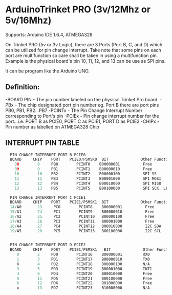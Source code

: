 # ArduinoTrinket PRO (3v/12Mhz or 5v/16Mhz)
Supports: Arduino IDE 1.6.4, ATMEGA328

On Trinket PRO (5v or 3v Logic), there are 3 Ports (Port B, C, and D) which can be utilized for pin change interrupt.
Take note that some pins on each port are multifunction so care shall be taken in using a multifunction pin. Example is the physical board's pin 10, 11, 12, and 13 can be use as SPI pins.

It can be program like the Arduino UNO.

## Definition:
-BOARD PIN - The pin number labeled on the physical Trinket Pro board.
-PBx       - The chip designated port pin number eg. Port B there are port pins PB0, PB1, PB2...PB7
-PCINTx    - The Pin Change Interrupt Number corresponding to Port's pin
-PCIEx     - Pin change interrupt number for the port...i.e. PORT B as PCIE0, PORT C as PCIE1, PORT D as PCIE2
-CHIPx     - Pin number as labelled on ATMEGA328 Chip

## INTERRUPT PIN TABLE
```c++
  PIN CHANGE INTERRUPT PORT B PCIE0
  BOARD     CHIP    PORT    PCIE0/PSMSK0  BIT              Other Function          NOTE
    08        8     PB0        PCINT0    B00000001          Free                  -
    09        9     PB1        PCINT1    B00000010          Free                  -
    10        10    PB2        PCINT2    B00000100          SPI SS
    11        11    PB3        PCINT3    B00001000          SPI MOSI
    12        12    PB4        PCINT4    B00010000          SPI MISO
    13        13    PB5        PCINT5    B00100000          SPI SCK, LED 13       Only 6 pins for PORT B

  PIN CHANGE INTERRUPT PORT C PCIE1
  BOARD     CHIP    PORT    PCIE1/PSMSK1  BIT              Other Function          NOTE
  14/A0       23     PC0        PCINT8    B00000001          Free                  Pin 14 as Digital A0(Analog)
  15/A1       24     PC1        PCINT9    B00000010          Free                  Pin 15 as Digital A1(Analog)
  16/A2       25     PC2        PCINT10   B00000100          Free                  Pin 16 as Digital A2(Analog)
  17/A3       26     PC3        PCINT11   B00001000          Free                  Pin 17 as Digital A3(Analog)
  18/A4       27     PC4        PCINT12   B00010000          I2C SDA               Pin 18 as Digital A4(Analog) or I2C
  19/A5       28     PC5        PCINT13   B00100000          I2C SCL               Pin 19 as Digital A5(Analog) or I2C

    
  PIN CHANGE INTERRUPT PORT D PCIE2
  BOARD     CHIP    PORT    PCIE1/PSMSK1   BIT              Other Function          NOTE
     0        2     PD0        PCINT16    B00000001         RX0                   Serial RX
     1        3     PD1        PCINT17    B00000010         TX0                   Serial TX
     X        4     PD2        PCINT18    B00000100         N/A                   Not Available (Used as Interrupt 0)
     3        5     PD3        PCINT19    B00001000         INT1                  Interrupt 1
     4        6     PD4        PCINT20    B00010000         Free                  -
     5        11    PD5        PCINT21    B00100000         Free                  -
     6        12    PD6        PCINT22    B01000000         Free                  -
     x        13    PD7        PCINT23    B10000000         N/A                   Not 
```
